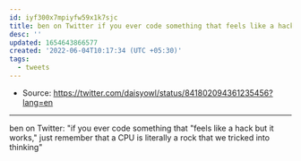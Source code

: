 ```yaml
---
id: iyf300x7mpiyfw59x1k7sjc
title: ben on Twitter if you ever code something that feels like a hack but it works
desc: ''
updated: 1654643866577
created: '2022-06-04T10:17:34 (UTC +05:30)'
tags:
  - tweets
---
```


- Source: https://twitter.com/daisyowl/status/841802094361235456?lang=en

***

ben on Twitter: "if you ever code something that "feels like a hack but it works," just remember that a CPU is literally a rock that we tricked into thinking" 
